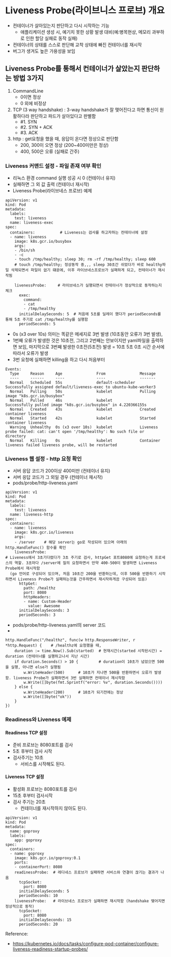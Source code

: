 # Liveness Probe(라이브니스 프로브) 개요
- 컨테이너가 살아있는지 판단하고 다시 시작하는 기능
  - 애플리케이션 생성 시, 예기치 못한 상황 발생 대비(예:병목현상, 메모리 과부하로 인한 할당 실패로 동작 실패) 
- 컨테이너의 상태를 스스로 판단해 교착 상태에 빠진 컨테이너를 재시작
- 버그가 생겨도 높은 가용성을 보임

## Liveness Probe를 통해서 컨테이너가 살았는지 판단하는 방법 3가지
1. CommandLine
   - 0이면 정상
   - 0 외에 비정상
2. TCP (3 way handshake) : 3-way handshake가 잘 맺어진다고 하면 통신이 원활하다라 판단하고 파드가 살아있다고 판별함
   - #1. SYN
   - #2. SYN + ACK
   - #3. ACK
3. http : get요청을 했을 때, 응답이 온다면 정상으로 판단함
   - 200, 300이 오면 정상 (200~400미만은 정상)
   - 400, 500은 오류 (실패로 간주)


### Liveness 커맨드 설정 - 파일 존재 여부 확인
   - 리눅스 환경 command 실행 성공 시 0 (컨테이너 유지)
   - 실패하면 그 외 값 출력 (컨테이너 재시작)
- Liveness Probe(라이브네스 프로브) 예제
```
apiVersion: v1
kind: Pod
metadata:
  labels:
    test: liveness
  name: liveness-exec
spec:
  containers:           # Liveness는 검사를 하고자하는 컨테이너에 설정
  - name: liveness
    image: k8s.gcr.io/busybox
    args:
    - /bin/sh
    - -c
    - touch /tmp/healthy; sleep 30; rm -rf /tmp/healthy; sleep 600  
    # touch /tmp/healthy; 정상동작 중,,, sleep 30초간 쉬었다가 바로 healthy파일 삭제되면서 파일이 없기 떄문에, 이후 라이브네스프로브가 실패하게 되고, 컨테이너가 재시작됨
   
    livenessProbe:     # 라이브네스가 실행되면서 컨테이너가 정상적으로 동작하는지 체크
      exec:
        command:
        - cat
        - /tmp/healthy  
      initialDelaySeconds: 5  # 처음에 5초를 딜레이 했다가 periodSeconds를 통해 5초 주기로 cat /tmp/healthy를 실행함
      periodSeconds: 5
```

- 0s (x3 over 10s) 의미는 똑같은 메세지로 3번 발생 (10초동안 오류가 3번 발생), 
- 1번째 오류가 발생한 것은 10초전, 그리고 2번째는 안보이지만 yaml파일을 출력하면 보임, 마지막으로 3번째 발생한 0초전(5초전) 발생 = 10초 5초 0초 시간 순서에 따라서 오류가 발생
- 3번 요청에 실패하면 killing을 하고 다시 처음부터 
```
Events:
  Type     Reason     Age               From               Message
  ----     ------     ----              ----               -------
  Normal   Scheduled  55s               default-scheduler  Successfully assigned default/liveness-exec to ubuntu-kube-worker3
  Normal   Pulling    50s               kubelet            Pulling image "k8s.gcr.io/busybox"
  Normal   Pulled     46s               kubelet            Successfully pulled image "k8s.gcr.io/busybox" in 4.220366155s
  Normal   Created    43s               kubelet            Created container liveness
  Normal   Started    42s               kubelet            Started container liveness
  Warning  Unhealthy  0s (x3 over 10s)  kubelet            Liveness probe failed: cat: can't open '/tmp/healthy': No such file or directory
  Normal   Killing    0s                kubelet            Container liveness failed liveness probe, will be restarted
```



### Liveness 웹 설정 - http 요청 확인
   - 서버 응답 코드가 200이상 400미만 (컨테이너 유지)
   - 서버 응답 코드가 그 외일 경우 (컨테이너 재시작)
- pods/probe/http-liveness.yaml 
```
apiVersion: v1
kind: Pod
metadata:
  labels:
    test: liveness
  name: liveness-http
spec:
  containers:
  - name: liveness
    image: k8s.gcr.io/liveness
    args:
    - /server    # 해당 server는 go로 작성되어 있으며 아래의 http.HandleFunc() 함수를 확인
    livenessProbe:  
# Liveness에서 3초기다렸다가 3초 주기로 검사, httpGet 포트8080에 요청하는게 프로세스의 역할. 3초마다 /server에 질의 요청하면서 만약 400-500이 발생하면 Liveness Probe에서 재시작함
  (go 언어로 구성되어 있으며, 처음 10초간 200을 반환하는데, 이후 500을 반환하기 시작하면서 Liveness Probe가 실패하는것을 간주하면서 재시작하게끔 구성되어 있음)
      httpGet:
        path: /healthz
        port: 8080
        httpHeaders:
        - name: Custom-Header
          value: Awesome
      initialDelaySeconds: 3
      periodSeconds: 3
```

- pods/probe/http-liveness.yaml의 server 코드
- 
```
http.HandleFunc("/healthz", func(w http.ResponseWriter, r *http.Request) {    # /healthz에 요청했을 때,
    duration := time.Now().Sub(started)  # 현재시간(started 시작된시간) = duration (컨테이너를 실행하고나서 지난 시간)
    if duration.Seconds() > 10 {         # duration이 10초가 넘었으면 500을 실행, 아니면 else가 실행됨
        w.WriteHeader(500)      # 10초가 지나면 500을 반환하면서 오류가 발생함. liveness Probe가 실패하면서 3번 실패하면 컨테이너 재시작함
        w.Write([]byte(fmt.Sprintf("error: %v", duration.Seconds())))
    } else {
        w.WriteHeader(200)      # 10초가 되기전에는 정상
        w.Write([]byte("ok"))
    }
})
```

### Readiness와 Liveness 예제
#### Readiness TCP 설정
- 준비 프로브는 8080포트를 검사
- 5초 후부터 검사 시작
- 검사주기는 10초
   - 서비스를 시작해도 된다.

#### Liveness TCP 설정
- 활성화 프로브는 8080포트를 검사
- 15초 후부터 검사시작
- 검사 주기는 20초
  - 컨테이너를 재시작하지 않아도 된다.

```
apiVersion: v1
kind: Pod
metadata:
  name: goproxy
  labels:
    app: goproxy
spec:
  containers:
  - name: goproxy
    image: k8s.gcr.io/goproxy:0.1
    ports:
    - containerPort: 8080
    readinessProbe:  # 레디네스 프로브가 실패하면 서비스와 연결이 끊기는 결과가 나옴
      tcpSocket:
        port: 8080
      initialDelaySeconds: 5
      periodSeconds: 10
    livenessProbe:   # 라이브네스 프로브가 실패하면 재시작함 (handshake 맺어지면 정상적으로 동작)
      tcpSocket:
        port: 8080
      initialDelaySeconds: 15
      periodSeconds: 20
```


Reference:
- https://kubernetes.io/docs/tasks/configure-pod-container/configure-liveness-readiness-startup-probes/
